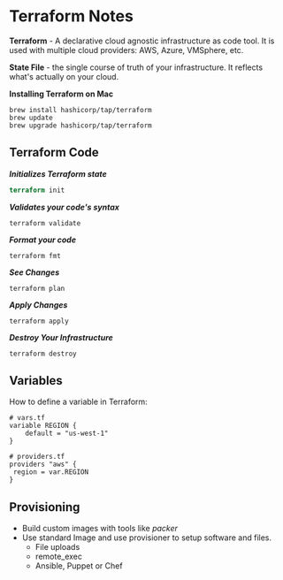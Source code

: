 # Terraform Notes
**Terraform** - A declarative cloud agnostic infrastructure as code tool. It is used with multiple cloud providers: AWS, Azure, VMSphere, etc.

**State File** - the single course of truth of your infrastructure. It reflects what's actually on your cloud.

**Installing Terraform on Mac**
```
brew install hashicorp/tap/terraform
brew update
brew upgrade hashicorp/tap/terraform
```
## Terraform Code

***Initializes Terraform state***
``` tf
terraform init
```

***Validates your code's syntax***
```
terraform validate
```

***Format your code***
```
terraform fmt
```

***See Changes***
```
terraform plan
```

***Apply Changes***
```
terraform apply
```

***Destroy Your Infrastructure***
```
terraform destroy
```

## Variables

How to define a variable in Terraform:
```
# vars.tf
variable REGION {
    default = "us-west-1"
}

# providers.tf
providers "aws" {
 region = var.REGION
}
```

## Provisioning
- Build custom images with tools like *packer*
- Use standard Image and use provisioner to setup software and files.
    - File uploads
    - remote_exec
    - Ansible, Puppet or Chef


